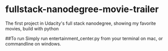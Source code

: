 # fullstack-nanodegree-movie-trailer
The first project in Udacity's full stack nanodegree, showing my favorite movies, build with python

##To run
Simply run entertainment_center.py from your terminal on mac, or commandline on windows.

